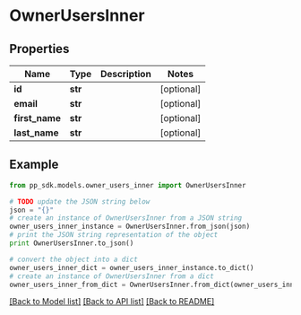 # OwnerUsersInner


## Properties
Name | Type | Description | Notes
------------ | ------------- | ------------- | -------------
**id** | **str** |  | [optional] 
**email** | **str** |  | [optional] 
**first_name** | **str** |  | [optional] 
**last_name** | **str** |  | [optional] 

## Example

```python
from pp_sdk.models.owner_users_inner import OwnerUsersInner

# TODO update the JSON string below
json = "{}"
# create an instance of OwnerUsersInner from a JSON string
owner_users_inner_instance = OwnerUsersInner.from_json(json)
# print the JSON string representation of the object
print OwnerUsersInner.to_json()

# convert the object into a dict
owner_users_inner_dict = owner_users_inner_instance.to_dict()
# create an instance of OwnerUsersInner from a dict
owner_users_inner_from_dict = OwnerUsersInner.from_dict(owner_users_inner_dict)
```
[[Back to Model list]](../README.md#documentation-for-models) [[Back to API list]](../README.md#documentation-for-api-endpoints) [[Back to README]](../README.md)



